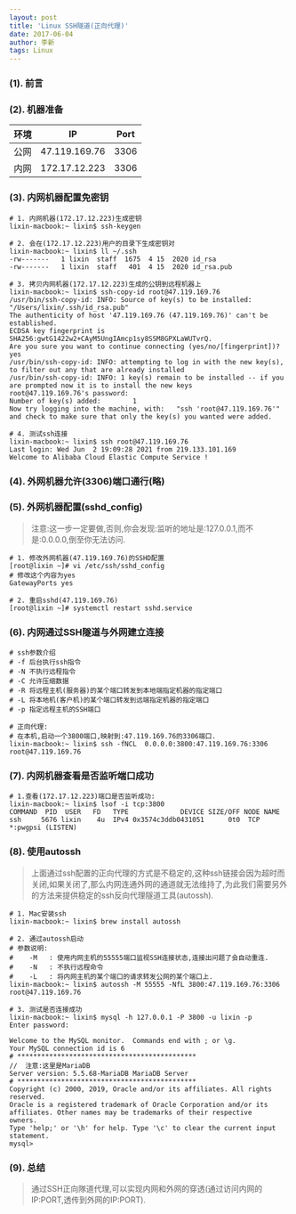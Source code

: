 ```yaml
---
layout: post
title: 'Linux SSH隧道(正向代理)'
date: 2017-06-04
author: 李新
tags: Linux
---
```


### (1). 前言

### (2). 机器准备

|  环境    | IP             | Port   |
|  ----   | ----           | ----   |
| 公网     | 47.119.169.76  | 3306   |
| 内网     | 172.17.12.223  | 3306   |

### (3). 内网机器配置免密钥
```
# 1. 内网机器(172.17.12.223)生成密钥
lixin-macbook:~ lixin$ ssh-keygen

# 2. 会在(172.17.12.223)用户的目录下生成密钥对
lixin-macbook:~ lixin$ ll ~/.ssh
-rw-------   1 lixin  staff  1675  4 15  2020 id_rsa
-rw-------   1 lixin  staff   401  4 15  2020 id_rsa.pub

# 3. 拷贝内网机器(172.17.12.223)生成的公钥到远程机器上
lixin-macbook:~ lixin$ ssh-copy-id root@47.119.169.76
/usr/bin/ssh-copy-id: INFO: Source of key(s) to be installed: "/Users/lixin/.ssh/id_rsa.pub"
The authenticity of host '47.119.169.76 (47.119.169.76)' can't be established.
ECDSA key fingerprint is SHA256:gwtG1422w2+CAyM5UngIAmcp1sy8SSM8GPXLaWUTvrQ.
Are you sure you want to continue connecting (yes/no/[fingerprint])? yes
/usr/bin/ssh-copy-id: INFO: attempting to log in with the new key(s), to filter out any that are already installed
/usr/bin/ssh-copy-id: INFO: 1 key(s) remain to be installed -- if you are prompted now it is to install the new keys
root@47.119.169.76's password:
Number of key(s) added:        1
Now try logging into the machine, with:   "ssh 'root@47.119.169.76'"
and check to make sure that only the key(s) you wanted were added.

# 4. 测试ssh连接
lixin-macbook:~ lixin$ ssh root@47.119.169.76
Last login: Wed Jun  2 19:09:28 2021 from 219.133.101.169
Welcome to Alibaba Cloud Elastic Compute Service !
```
### (4). 外网机器允许(3306)端口通行(略)

### (5). 外网机器配置(sshd_config)
> 注意:这一步一定要做,否则,你会发现:监听的地址是:127.0.0.1,而不是:0.0.0.0,倒至你无法访问.  

```
# 1. 修改外网机器(47.119.169.76)的SSHD配置
[root@lixin ~]# vi /etc/ssh/sshd_config
# 修改这个内容为yes
GatewayPorts yes

# 2. 重启sshd(47.119.169.76)
[root@lixin ~]# systemctl restart sshd.service
```
### (6). 内网通过SSH隧道与外网建立连接
```
# ssh参数介绍
# -f 后台执行ssh指令
# -N 不执行远程指令
# -C 允许压缩数据
# -R 将远程主机(服务器)的某个端口转发到本地端指定机器的指定端口
# -L 将本地机(客户机)的某个端口转发到远端指定机器的指定端口
# -p 指定远程主机的SSH端口

# 正向代理:
# 在本机,启动一个3800端口,映射到:47.119.169.76的3306端口.
lixin-macbook:~ lixin$ ssh -fNCL  0.0.0.0:3800:47.119.169.76:3306 root@47.119.169.76
```
### (7). 内网机器查看是否监听端口成功
```
# 1.查看(172.17.12.223)端口是否监听成功:
lixin-macbook:~ lixin$ lsof -i tcp:3800
COMMAND  PID  USER   FD   TYPE             DEVICE SIZE/OFF NODE NAME
ssh     5676 lixin    4u  IPv4 0x3574c3ddb0431051      0t0  TCP *:pwgpsi (LISTEN)
```
### (8). 使用autossh
> 上面通过ssh配置的正向代理的方式是不稳定的,这种ssh链接会因为超时而关闭,如果关闭了,那么内网连通外网的通道就无法维持了,为此我们需要另外的方法来提供稳定的ssh反向代理隧道工具(autossh).

```
# 1. Mac安装ssh
lixin-macbook:~ lixin$ brew install autossh

# 2. 通过autossh启动
# 参数说明:
#    -M   : 使用内网主机的55555端口监视SSH连接状态,连接出问题了会自动重连.
#    -N   : 不执行远程命令
#    -L   : 将内网主机的某个端口的请求转发公网的某个端口上.
lixin-macbook:~ lixin$ autossh -M 55555 -NfL 3800:47.119.169.76:3306 root@47.119.169.76

# 3. 测试是否连接成功
lixin-macbook:~ lixin$ mysql -h 127.0.0.1 -P 3800 -u lixin -p
Enter password:

Welcome to the MySQL monitor.  Commands end with ; or \g.
Your MySQL connection id is 6
# *********************************************
//  注意:这里是MariaDB
Server version: 5.5.68-MariaDB MariaDB Server
# *********************************************
Copyright (c) 2000, 2019, Oracle and/or its affiliates. All rights reserved.
Oracle is a registered trademark of Oracle Corporation and/or its
affiliates. Other names may be trademarks of their respective
owners.
Type 'help;' or '\h' for help. Type '\c' to clear the current input statement.
mysql>
```
### (9). 总结
> 通过SSH正向隊道代理,可以实现内网和外网的穿透(通过访问内网的IP:PORT,透传到外网的IP:PORT).  